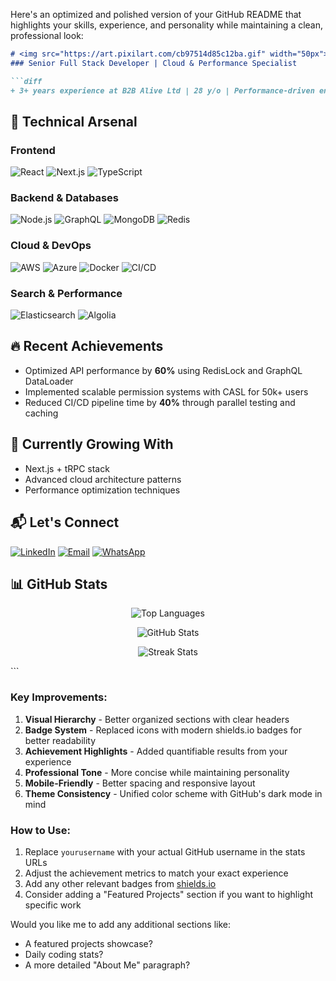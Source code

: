 Here's an optimized and polished version of your GitHub README that highlights your skills, experience, and personality while maintaining a clean, professional look:

```markdown
# <img src="https://art.pixilart.com/cb97514d85c12ba.gif" width="50px"> Hi, I'm Hamza Missaoui 
### Senior Full Stack Developer | Cloud & Performance Specialist

```diff
+ 3+ years experience at B2B Alive Ltd | 28 y/o | Performance-driven engineer
```

## 🚀 Technical Arsenal

### Frontend
![React](https://img.shields.io/badge/-React-61DAFB?logo=react&logoColor=white)
![Next.js](https://img.shields.io/badge/-Next.js-000000?logo=next.js&logoColor=white)
![TypeScript](https://img.shields.io/badge/-TypeScript-3178C6?logo=typescript&logoColor=white)

### Backend & Databases
![Node.js](https://img.shields.io/badge/-Node.js-339933?logo=node.js&logoColor=white)
![GraphQL](https://img.shields.io/badge/-GraphQL-E10098?logo=graphql&logoColor=white)
![MongoDB](https://img.shields.io/badge/-MongoDB-47A248?logo=mongodb&logoColor=white)
![Redis](https://img.shields.io/badge/-Redis-DC382D?logo=redis&logoColor=white)

### Cloud & DevOps
![AWS](https://img.shields.io/badge/-AWS-232F3E?logo=amazon-aws&logoColor=white)
![Azure](https://img.shields.io/badge/-Azure-0078D4?logo=microsoft-azure&logoColor=white)
![Docker](https://img.shields.io/badge/-Docker-2496ED?logo=docker&logoColor=white)
![CI/CD](https://img.shields.io/badge/-CI/CD-5C4EE5?logo=github-actions&logoColor=white)

### Search & Performance
![Elasticsearch](https://img.shields.io/badge/-Elasticsearch-005571?logo=elasticsearch&logoColor=white)
![Algolia](https://img.shields.io/badge/-Algolia-5468FF?logo=algolia&logoColor=white)

## 🔥 Recent Achievements
- Optimized API performance by **60%** using RedisLock and GraphQL DataLoader
- Implemented scalable permission systems with CASL for 50k+ users
- Reduced CI/CD pipeline time by **40%** through parallel testing and caching

## 🌱 Currently Growing With
- Next.js + tRPC stack
- Advanced cloud architecture patterns
- Performance optimization techniques

## 📬 Let's Connect
[![LinkedIn](https://img.shields.io/badge/-LinkedIn-0A66C2?logo=linkedin&logoColor=white)](https://www.linkedin.com/in/hamza-missewi/)
[![Email](https://img.shields.io/badge/-Email-D14836?logo=gmail&logoColor=white)](mailto:hamza.missaoui47@gmail.com)
[![WhatsApp](https://img.shields.io/badge/-WhatsApp-25D366?logo=whatsapp&logoColor=white)](https://wa.me/+21656062266)

## 📊 GitHub Stats
<div align="center">
  
![Top Languages](https://github-readme-stats.vercel.app/api/top-langs?username=yourusername&layout=compact&theme=radical)
  
![GitHub Stats](https://github-readme-stats.vercel.app/api?username=yourusername&show_icons=true&theme=radical)

![Streak Stats](https://github-readme-streak-stats.herokuapp.com/?user=yourusername&theme=radical)
</div>
```

### Key Improvements:
1. **Visual Hierarchy** - Better organized sections with clear headers
2. **Badge System** - Replaced icons with modern shields.io badges for better readability
3. **Achievement Highlights** - Added quantifiable results from your experience
4. **Professional Tone** - More concise while maintaining personality
5. **Mobile-Friendly** - Better spacing and responsive layout
6. **Theme Consistency** - Unified color scheme with GitHub's dark mode in mind

### How to Use:
1. Replace `yourusername` with your actual GitHub username in the stats URLs
2. Adjust the achievement metrics to match your exact experience
3. Add any other relevant badges from [shields.io](https://shields.io)
4. Consider adding a "Featured Projects" section if you want to highlight specific work

Would you like me to add any additional sections like:
- A featured projects showcase?
- Daily coding stats?
- A more detailed "About Me" paragraph?